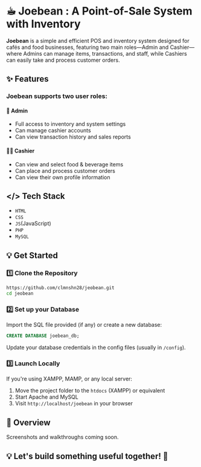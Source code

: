 # ☕︎ Joebean : A Point-of-Sale System with Inventory
**Joebean** is a simple and efficient POS and inventory system designed for cafés and food businesses, featuring two main roles—Admin and Cashier—where Admins can manage items, transactions, and staff, while Cashiers can easily take and process customer orders.

## ✨ Features
  ### Joebean supports two user roles:
 #### 👤 Admin
   - Full access to inventory and system settings
   - Can manage cashier accounts
   - Can view transaction history and sales reports

#### 👨‍💼 Cashier
  - Can view and select food & beverage items
  - Can place and process customer orders
  - Can view their own profile information

## </> Tech Stack
  - `HTML`
  - `CSS`
  - `JS`(JavaScript)
  - `PHP`
  - `MySQL`
 
## 💡 Get Started
### 1️⃣ Clone the Repository
```bash
https://github.com/clmnshn28/jeobean.git
cd jeobean
```
### 2️⃣ Set up your Database

Import the SQL file provided (if any) or create a new database:

```sql
CREATE DATABASE joebean_db;
```
Update your database credentials in the config files (usually in `/config`).

### 3️⃣ Launch Locally

If you're using XAMPP, MAMP, or any local server:

1. Move the project folder to the `htdocs` (XAMPP) or equivalent
2. Start Apache and MySQL
3. Visit `http://localhost/joebean` in your browser

## 🔎 Overview
Screenshots and walkthroughs coming soon.


## 💡 Let's build something useful together! 🚀

